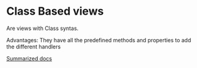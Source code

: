 # Class Based views

Are views with Class syntas.

Advantages: They have all the predefined methods and properties to add the different handlers


[Summarized docs](https://ccbv.co.uk/)


